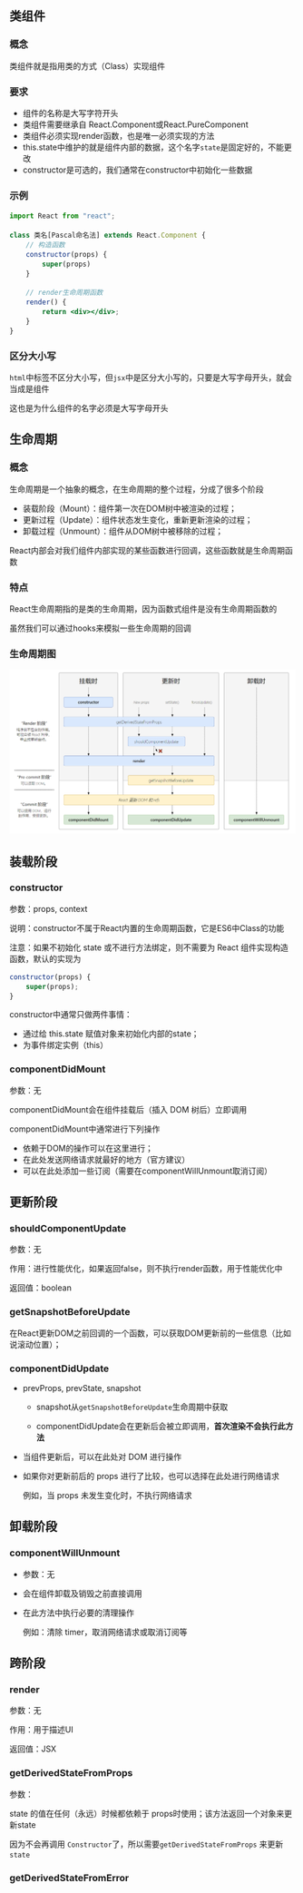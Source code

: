 ## 类组件

### 概念

类组件就是指用类的方式（Class）实现组件

### 要求

* 组件的名称是大写字符开头
* 类组件需要继承自 React.Component或React.PureComponent
* 类组件必须实现render函数，也是唯一必须实现的方法
* this.state中维护的就是组件内部的数据，这个名字`state`是固定好的，不能更改
* constructor是可选的，我们通常在constructor中初始化一些数据

### 示例

```jsx
import React from "react";

class 类名[Pascal命名法] extends React.Component {
    // 构造函数
    constructor(props) {
        super(props)
    }
    
    // render生命周期函数
    render() {
        return <div></div>;
    }
}
```

### 区分大小写

`html`中标签不区分大小写，但`jsx`中是区分大小写的，只要是大写字母开头，就会当成是组件

这也是为什么组件的名字必须是大写字母开头



## 生命周期

### 概念

生命周期是一个抽象的概念，在生命周期的整个过程，分成了很多个阶段

* 装载阶段（Mount）：组件第一次在DOM树中被渲染的过程；
* 更新过程（Update）：组件状态发生变化，重新更新渲染的过程；
* 卸载过程（Unmount）：组件从DOM树中被移除的过程；

React内部会对我们组件内部实现的某些函数进行回调，这些函数就是生命周期函数

### 特点

React生命周期指的是类的生命周期，因为函数式组件是没有生命周期函数的

虽然我们可以通过hooks来模拟一些生命周期的回调

### 生命周期图

![](./images/image-20200727100517818.png)



## 装载阶段

### constructor

参数：props, context

说明：constructor不属于React内置的生命周期函数，它是ES6中Class的功能

注意：如果不初始化 state 或不进行方法绑定，则不需要为 React 组件实现构造函数，默认的实现为

```jsx
constructor(props) {
    super(props);
}
```

constructor中通常只做两件事情： 
* 通过给 this.state 赋值对象来初始化内部的state；
* 为事件绑定实例（this）

### componentDidMount

参数：无

componentDidMount会在组件挂载后（插入 DOM 树后）立即调用

componentDidMount中通常进行下列操作

* 依赖于DOM的操作可以在这里进行；
* 在此处发送网络请求就最好的地方（官方建议）
* 可以在此处添加一些订阅（需要在componentWillUnmount取消订阅）



## 更新阶段

### shouldComponentUpdate

参数：无

作用：进行性能优化，如果返回false，则不执行render函数，用于性能优化中

返回值：boolean

### getSnapshotBeforeUpdate

在React更新DOM之前回调的一个函数，可以获取DOM更新前的一些信息（比如说滚动位置）；

### componentDidUpdate

* prevProps, prevState, snapshot
  * snapshot从`getSnapshotBeforeUpdate`生命周期中获取

  * componentDidUpdate会在更新后会被立即调用，**首次渲染不会执行此方法**

* 当组件更新后，可以在此处对 DOM 进行操作

* 如果你对更新前后的 props 进行了比较，也可以选择在此处进行网络请求

  例如，当 props 未发生变化时，不执行网络请求



## 卸载阶段

### componentWillUnmount

* 参数：无

* 会在组件卸载及销毁之前直接调用

* 在此方法中执行必要的清理操作

  例如：清除 timer，取消网络请求或取消订阅等



## 跨阶段

### render

参数：无

作用：用于描述UI

返回值：JSX

### getDerivedStateFromProps

参数：

state 的值在任何（永远）时候都依赖于 props时使用；该方法返回一个对象来更新state

因为不会再调用 `Constructor`了，所以需要`getDerivedStateFromProps` 来更新 `state`

### getDerivedStateFromError